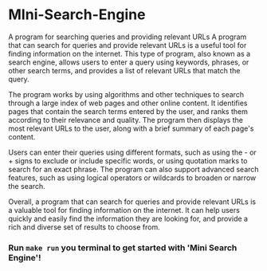 # MIni-Search-Engine

A program for searching queries and providing relevant URLs
A program that can search for queries and provide relevant URLs is a useful tool for finding information on the internet. This type of program, also known as a search engine, allows users to enter a query using keywords, phrases, or other search terms, and provides a list of relevant URLs that match the query.

The program works by using algorithms and other techniques to search through a large index of web pages and other online content. It identifies pages that contain the search terms entered by the user, and ranks them according to their relevance and quality. The program then displays the most relevant URLs to the user, along with a brief summary of each page's content.

Users can enter their queries using different formats, such as using the - or + signs to exclude or include specific words, or using quotation marks to search for an exact phrase. The program can also support advanced search features, such as using logical operators or wildcards to broaden or narrow the search.

Overall, a program that can search for queries and provide relevant URLs is a valuable tool for finding information on the internet. It can help users quickly and easily find the information they are looking for, and provide a rich and diverse set of results to choose from.

### Run `make run` you terminal to get started with 'Mini Search Engine'!
